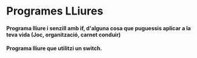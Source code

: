# Programes LLiures


#### Programa lliure i senzill amb if, d'alguna cosa que puguessis aplicar a la teva vida  (Joc, organització, carnet conduir)

#### Programa lliure que utilitzi un switch.
